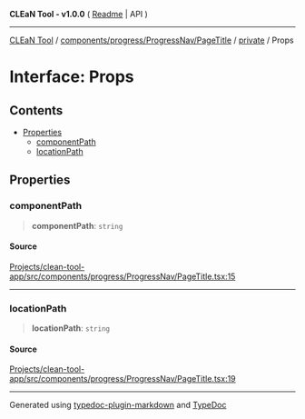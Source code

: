 **CLEaN Tool - v1.0.0** ( [Readme](../../../../../../README.md) \| API )

***

[CLEaN Tool](../../../../../../modules.md) / [components/progress/ProgressNav/PageTitle](../../README.md) / [private](../README.md) / Props

# Interface: Props

## Contents

- [Properties](Props.md#properties)
  - [componentPath](Props.md#componentpath)
  - [locationPath](Props.md#locationpath)

## Properties

### componentPath

> **componentPath**: `string`

#### Source

[Projects/clean-tool-app/src/components/progress/ProgressNav/PageTitle.tsx:15](https://github.com/yuckyh/clean-tool-app/)

***

### locationPath

> **locationPath**: `string`

#### Source

[Projects/clean-tool-app/src/components/progress/ProgressNav/PageTitle.tsx:19](https://github.com/yuckyh/clean-tool-app/)

***

Generated using [typedoc-plugin-markdown](https://www.npmjs.com/package/typedoc-plugin-markdown) and [TypeDoc](https://typedoc.org/)
